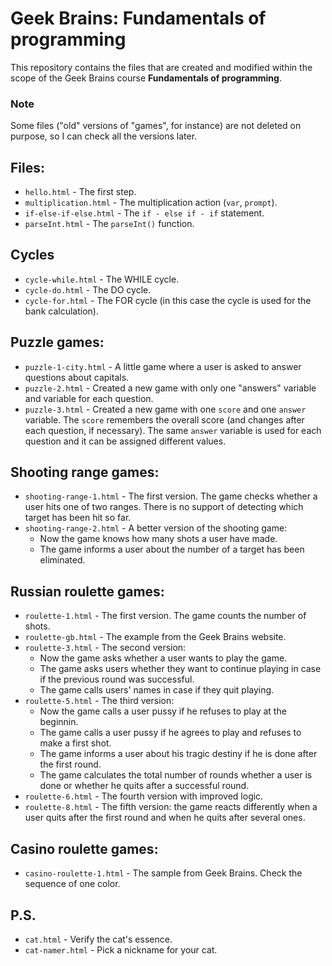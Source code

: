 # Geek Brains: Fundamentals of programming

This repository contains the files that are created and modified within the scope of the Geek Brains course **Fundamentals of programming**.

### Note
Some files ("old" versions of "games", for instance) are not deleted on purpose, so I can check all the versions later.

## Files:

* `hello.html` - The first step.
* `multiplication.html` - The multiplication action (`var`, `prompt`).
* `if-else-if-else.html` - The `if - else if - if` statement.
* `parseInt.html` - The `parseInt()` function.

## Cycles

* `cycle-while.html` - The WHILE cycle.
* `cycle-do.html` - The DO cycle.
* `cycle-for.html` - The FOR cycle (in this case the cycle is used for the bank calculation).

## Puzzle games:

* `puzzle-1-city.html` - A little game where a user is asked to answer questions about capitals.
* `puzzle-2.html` - Created a new game with only one "answers" variable and variable for each question.
* `puzzle-3.html` - Created a new game with one `score` and one `answer` variable. The `score` remembers the overall score (and changes after each question, if necessary). The same `answer` variable is used for each question and it can be assigned different values.      

## Shooting range games:

* `shooting-range-1.html` - The first version. The game checks whether a user hits one of two ranges. There is no support of detecting which target has been hit so far.
* `shooting-range-2.html` - A better version of the shooting game: 
  * Now the game knows how many shots a user have made.
  * The game informs a user about the number of a target has been eliminated.
  
## Russian roulette games: 

* `roulette-1.html` - The first version. The game counts the number of shots.
* `roulette-gb.html` - The example from the Geek Brains website. 
* `roulette-3.html` - The second version:
  * Now the game asks whether a user wants to play the game.
  * The game asks users whether they want to continue playing in case if the previous round was successful.
  * The game calls users' names in case if they quit playing.  
* `roulette-5.html` - The third version:
  * Now the game calls a user pussy if he refuses to play at the beginnin.
  * The game calls a user pussy if he agrees to play and refuses to make a first shot.
  * The game informs a user about his tragic destiny if he is done after the first round.
  * The game calculates the total number of rounds whether a user is done or whether he quits after a successful round. 
* `roulette-6.html` - The fourth version with improved logic.
* `roulette-8.html` - The fifth version: the game reacts differently when a user quits after the first round and when he quits after several ones.  

## Casino roulette games:
* `casino-roulette-1.html` - The sample from Geek Brains. Check the sequence of one color.

## P.S.
* `cat.html` - Verify the cat's essence.
* `cat-namer.html` - Pick a nickname for your cat. 
